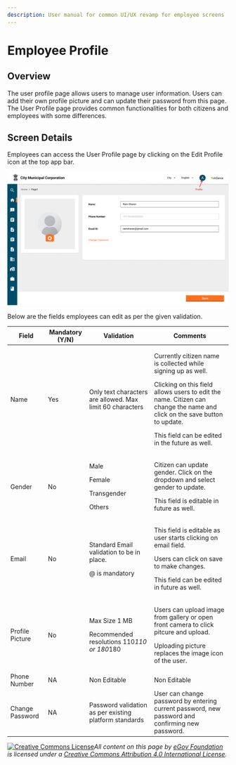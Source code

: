 ```yaml
---
description: User manual for common UI/UX revamp for employee screens
---
```


# Employee Profile

## Overview

The user profile page allows users to manage user information. Users can add their own profile picture and can update their password from this page. The User Profile page provides common functionalities for both citizens and employees with some differences.

## Screen Details

Employees can access the User Profile page by clicking on the Edit Profile icon at the top app bar.

![](<../../../../../.gitbook/assets/image (357).png>)

Below are the fields employees can edit as per the given validation.

| **Field**       | **Mandatory (Y/N)** | **Validation**                                                        | **Comments**                                                                                                                                                                                                                                               |
| --------------- | ------------------- | --------------------------------------------------------------------- | ---------------------------------------------------------------------------------------------------------------------------------------------------------------------------------------------------------------------------------------------------------- |
| Name            | Yes                 | Only text characters are allowed. Max limit 60 characters             | <p>Currently citizen name is collected while signing up as well.</p><p>Clicking on this field allows users to edit the name. Citizen can change the name and click on the save button to update.</p><p>This field can be edited in the future as well.</p> |
| Gender          | No                  | <p>Male</p><p>Female</p><p>Transgender</p><p>Others</p>               | <p>Citizen can update gender. Click on the dropdown and select gender to update.</p><p>This field is editable in future as well.</p>                                                                                                                       |
| Email           | No                  | <p>Standard Email validation to be in place.</p><p>@ is mandatory</p> | <p>This field is editable as user starts clicking on email field.</p><p>Users can click on save to make changes.</p><p>This field can be edited in future as well.</p>                                                                                     |
| Profile Picture | No                  | <p>Max Size 1 MB</p><p>Recommended resolutions 110*110 or 180*180</p> | <p>Users can upload image from gallery or open front camera to click pitcure and upload.</p><p>Uploading picture replaces the image icon of the user.</p>                                                                                                  |
| Phone Number    | NA                  | Non Editable                                                          | Non Editable                                                                                                                                                                                                                                               |
| Change Password | NA                  | Password validation as per existing platform standards                | User can change password by entering current password, new password and confirming new password.                                                                                                                                                           |

[![Creative Commons License](https://i.creativecommons.org/l/by/4.0/80x15.png)](http://creativecommons.org/licenses/by/4.0/)_All content on this page by_ [_eGov Foundation_](https://egov.org.in/) _is licensed under a_ [_Creative Commons Attribution 4.0 International License_](http://creativecommons.org/licenses/by/4.0/)_._

